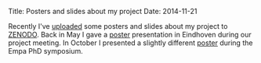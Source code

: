 Title: Posters and slides about my project
Date: 2014-11-21

Recently I've [uploaded](https://zenodo.org/collection/user-sononus) some posters 
and slides about my project to [ZENODO](http://zenodo.org).
Back in May I gave a [poster](http://dx.doi.org/10.5281/zenodo.12642) 
presentation in Eindhoven during our project meeting. In October I presented a 
slightly different [poster](http://dx.doi.org/10.5281/zenodo.12643) during the Empa PhD symposium.
